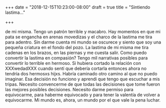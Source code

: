 +++
date = "2018-12-15T10:23:00-08:00"
draft = true
title = "Sintiendo lastima..."

+++

de mi misma. Tengo un patrón terrible y macabro. Hay momentos en que mi pata se engancha en arenas movedizas y el charco de la lastima me tira para adentro. Sin darme cuenta mi mundo se oscurece y siento que soy una pequeña criatura en el fondo del pozo. La lastima de mi misma me tira cadenas en los brazos, en las piernas y me cuesta salir. Como puedo convertir la lastima en compasión? Tengo mil narrativas posibles para convertir lo terrible en hermoso. Si hubiera cortado la relación con XXXwedadXXX cuando sentí que debería cortarla entonces ahora no tendría dos hermosxs hijxs. Habría caminado otro camino al que no puedo imaginar. Esa decisión no funciono y aprendi que tengo que escuchar a mis tripas. Necesito convencerme de que todas las decisiones que tome fueron las mejores posibles decisiones. Necesito darme permiso para equivocarme, para haberme equivocado y para tener la valentía de volver a equivocarme. Mi mundo es, ahora, un mundo por el que vale la pena luchar.
